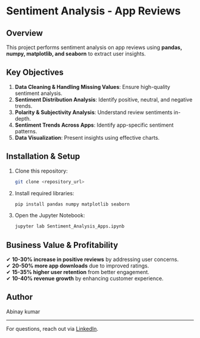 # Sentiment Analysis - App Reviews

## Overview
This project performs sentiment analysis on app reviews using **pandas, numpy, matplotlib, and seaborn** to extract user insights.

## Key Objectives
1. **Data Cleaning & Handling Missing Values**: Ensure high-quality sentiment analysis.
2. **Sentiment Distribution Analysis**: Identify positive, neutral, and negative trends.
3. **Polarity & Subjectivity Analysis**: Understand review sentiments in-depth.
4. **Sentiment Trends Across Apps**: Identify app-specific sentiment patterns.
5. **Data Visualization**: Present insights using effective charts.

## Installation & Setup
1. Clone this repository:
   ```bash
   git clone <repository_url>
   ```
2. Install required libraries:
   ```bash
   pip install pandas numpy matplotlib seaborn
   ```
3. Open the Jupyter Notebook:
   ```bash
   jupyter lab Sentiment_Analysis_Apps.ipynb
   ```

## Business Value & Profitability
✔ **10-30% increase in positive reviews** by addressing user concerns.  
✔ **20-50% more app downloads** due to improved ratings.  
✔ **15-35% higher user retention** from better engagement.  
✔ **10-40% revenue growth** by enhancing customer experience.  

## Author
Abinay kumar

---
For questions, reach out via [LinkedIn](https://linkedin.com/in/theabhinaykumar).
